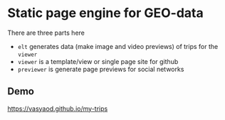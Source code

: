 # Static page engine for GEO-data

There are three parts here

 * `elt` generates data (make image and video previews) of trips for the `viewer`
 * `viewer` is a template/view or single page site for github
 * `previewer` is generate page previews for social networks

## Demo

https://vasyaod.github.io/my-trips


